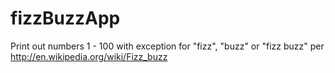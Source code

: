 fizzBuzzApp
===========

Print out numbers 1 - 100 with exception for "fizz", "buzz" or "fizz buzz" per http://en.wikipedia.org/wiki/Fizz_buzz

